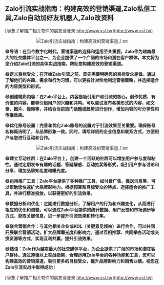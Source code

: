 ## **Zalo引流实战指南：构建高效的营销渠道,Zalo私信工具,Zalo自动加好友机器人,Zalo改资料**

[😍想了解推广相关软件的朋友请登录 http://www.vst.tw](http://www.vst.tw)

 <center><img src="https://vst.tw/MP4/tuiguang/png/2.png" alt="Zalo引流实战指南：构建高效的营销渠道_1.txt"></center>

**😄导语：在当今数字化时代，营销渠道的选择和运用至关重要。Zalo作为越南最大的社交媒体平台之一，为企业提供了一个广阔的市场和潜在客户群体。本文将为您介绍Zalo引流的具体实战指南，帮助您构建高效的营销渠道。**

**😄定义目标受众：在开始Zalo引流之前，首先需要明确您的目标受众是谁。通过了解他们的兴趣、需求和行为习惯，可以更有针对性地制定营销策略，并选择适合的内容类型和形式。**

**😄创建精彩内容：在Zalo平台上，内容是吸引用户和引流的核心。创作优质、有价值的内容，能够引起用户的兴趣和共鸣。可以尝试发布各类形式的内容，如文章、图片、视频等，并结合当前热门话题或趋势进行创作，增加内容的可分享性和传播效果。**

**😄优化账号设置：完善和优化Zalo账号的设置对于引流效果至关重要。确保账号名称简洁明了，与品牌形象一致。同时，填写详细的企业信息和联系方式，方便用户与您进行互动和合作。**

 <center><img src="https://vst.tw/MP4/tuiguang/png/4.png" alt="Zalo引流实战指南：构建高效的营销渠道_1.txt"></center>

**😄建立互动社群：在Zalo平台上，创建一个活跃的社群可以增加用户参与度和粘性。通过定期发布有趣的话题、答疑解惑、互动抽奖等形式，吸引用户参与讨论和分享，增加品牌知名度和曝光度。**

**😄运用推广工具：Zalo平台提供了多种推广工具，如付费广告、推送消息等，可以帮助您快速扩大品牌影响力。根据预算和目标受众的特点，选择适合的推广工具，并进行精准投放，以获得更好的引流效果。**

**😄数据分析和优化：定期进行数据分析，了解用户的行为和兴趣变化，从而进行相应的优化和调整。可以通过Zalo平台提供的统计数据、用户反馈和市场调研等方式，获取关键信息，进一步提升引流效果和转化率。**

**😄联合营销合作：与其他相关企业或KOL（关键意见领袖）进行合作，可以共同开展联合营销活动，扩大品牌曝光度和影响力。通过互相推荐、共同举办活动或交换资源等方式，实现互利共赢，提升引流效果。**

**😄结语：Zalo作为越南最大的社交媒体平台，为企业提供了广阔的市场和潜在客户群体。通过遵循以上实战指南，合理运用Zalo平台的各种功能和工具，您可以构建高效的营销渠道，吸引更多的目标受众，提升品牌影响力和销售业绩。祝您在Zalo引流实战中取得成功！**

[😍想了解推广相关软件的朋友请登录 http://www.vst.tw](http://www.vst.tw)



